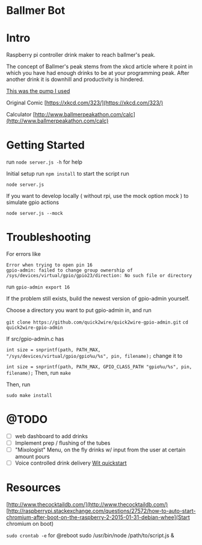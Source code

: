 Ballmer Bot
==

Intro
===
Raspberry pi controller drink maker to reach ballmer's peak.

The concept of Ballmer's peak stems from the xkcd article where it point in which you have had enough drinks to be
at your programming peak. After another drink it is downhill and productivity is hindered.

[This was the pump I used](http://www.amazon.com/Priming-Diaphragm-Spray-Motor-Dispenser/dp/B00HR8MS7G)

Original Comic
[https://xkcd.com/323/](https://xkcd.com/323/)

Calculator
[http://www.ballmerpeakathon.com/calc](http://www.ballmerpeakathon.com/calc)

Getting Started
====
run `node server.js -h` for help

Initial setup run `npm install`
to start the script run

`node server.js`


If you want to develop locally ( without rpi, use the mock option mock ) to simulate gpio actions

`node server.js --mock`


Troubleshooting
===



For errors like
```
Error when trying to open pin 16
gpio-admin: failed to change group ownership of /sys/devices/virtual/gpio/gpio23/direction: No such file or directory
``````
run `gpio-admin export 16`


If the problem still exists, build the newest version of gpio-admin yourself.

Choose a directory you want to put gpio-admin in, and run

`git clone https://github.com/quick2wire/quick2wire-gpio-admin.git`
`cd quick2wire-gpio-admin`

If src/gpio-admin.c has

`int size = snprintf(path, PATH_MAX, "/sys/devices/virtual/gpio/gpio%u/%s", pin, filename);`
change it to

`int size = snprintf(path, PATH_MAX, GPIO_CLASS_PATH "gpio%u/%s", pin, filename);`
Then, run 
`make`

Then, run

`sudo make install`

@TODO
===
* [ ] web dashboard to add drinks
* [ ] Implement prep / flushing of the tubes
* [ ] "Mixologist" Menu, on the fly drinks w/ input from the user at certain amount pours
* [ ] Voice controlled drink delivery [Wit quickstart](https://wit.ai/docs/nodejs/2.0.0/quickstart)

Resources
===
[http://www.thecocktaildb.com/](http://www.thecocktaildb.com/)
[http://raspberrypi.stackexchange.com/questions/27572/how-to-auto-start-chromium-after-boot-on-the-raspberry-2-2015-01-31-debian-whee](Start chromium on boot)

`sudo crontab -e` for @reboot sudo /usr/bin/node /path/to/script.js &
